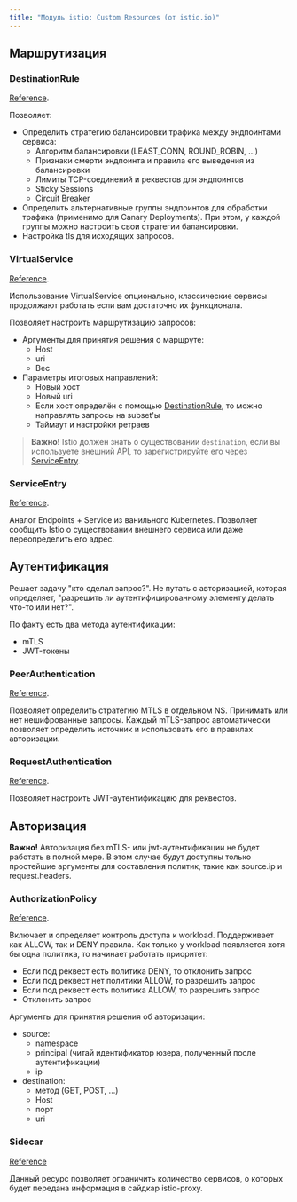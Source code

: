 ```yaml
---
title: "Модуль istio: Custom Resources (от istio.io)"
---
```


## Маршрутизация

### DestinationRule

[Reference](https://istio.io/latest/docs/reference/config/networking/destination-rule/).

Позволяет:
* Определить стратегию балансировки трафика между эндпоинтами сервиса:
  * Алгоритм балансировки (LEAST_CONN, ROUND_ROBIN, ...)
  * Признаки смерти эндпоинта и правила его выведения из балансировки
  * Лимиты TCP-соединений и реквестов для эндпоинтов
  * Sticky Sessions
  * Circuit Breaker
* Определить альтернативные группы эндпоинтов для обработки трафика (применимо для Canary Deployments). При этом, у каждой группы можно настроить свои стратегии балансировки.
* Настройка tls для исходящих запросов.

### VirtualService

[Reference](https://istio.io/latest/docs/reference/config/networking/virtual-service/).

Использование VirtualService опционально, классические сервисы продолжают работать если вам достаточно их функционала.

Позволяет настроить маршрутизацию запросов:
* Аргументы для принятия решения о маршруте:
  * Host
  * uri
  * Вес
* Параметры итоговых направлений:
  * Новый хост
  * Новый uri
  * Если хост определён с помощью [DestinationRule](#destinationrule), то можно направлять запросы на subset'ы
  * Таймаут и настройки ретраев

> **Важно!** Istio должен знать о существовании `destination`, если вы используете внешний API, то зарегистрируйте его через [ServiceEntry](#serviceentry).

### ServiceEntry

[Reference](https://istio.io/latest/docs/reference/config/networking/service-entry/).

Аналог Endpoints + Service из ванильного Kubernetes. Позволяет сообщить Istio о существовании внешнего сервиса или даже переопределить его адрес.

## Аутентификация

Решает задачу "кто сделал запрос?". Не путать с авторизацией, которая определяет, "разрешить ли аутентифицированному элементу делать что-то или нет?".

По факту есть два метода аутентификации:
* mTLS
* JWT-токены

### PeerAuthentication

[Reference](https://istio.io/latest/docs/reference/config/security/peer_authentication/).

Позволяет определить стратегию MTLS в отдельном NS. Принимать или нет нешифрованные запросы. Каждый mTLS-запрос автоматически позволяет определить источник и использовать его в правилах авторизации.

### RequestAuthentication

[Reference](https://istio.io/latest/docs/reference/config/security/request_authentication/).

Позволяет настроить JWT-аутентификацию для реквестов.

## Авторизация

**Важно!** Авторизация без mTLS- или jwt-аутентификации не будет работать в полной мере. В этом случае будут доступны только простейшие аргументы для составления политик, такие как source.ip и request.headers.

### AuthorizationPolicy

[Reference](https://istio.io/latest/docs/reference/config/security/authorization-policy/).

Включает и определяет контроль доступа к workload. Поддерживает как ALLOW, так и DENY правила. Как только у workload появляется хотя бы одна политика, то начинает работать приоритет:

* Если под реквест есть политика DENY, то отклонить запрос
* Если под реквест нет политики ALLOW, то разрешить запрос
* Если под реквест есть политика ALLOW, то разрешить запрос
* Отклонить запрос

Аргументы для принятия решения об авторизации:
* source:
  * namespace
  * principal (читай идентификатор юзера, полученный после аутентификации)
  * ip
* destination:
  * метод (GET, POST, ...)
  * Host
  * порт
  * uri

### Sidecar

[Reference](https://istio.io/latest/docs/reference/config/networking/sidecar/)

Данный ресурс позволяет ограничить количество сервисов, о которых будет передана информация в сайдкар istio-proxy.
